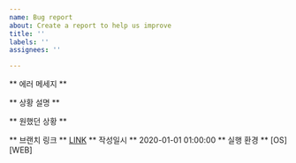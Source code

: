 ```yaml
---
name: Bug report
about: Create a report to help us improve
title: ''
labels: ''
assignees: ''

---
```


** 에러 메세지 **

** 상황 설명 **

** 원했던 상황 **

** 브랜치 링크 **
[LINK](#)
** 작성일시 ** 
2020-01-01 01:00:00
** 실행 환경 **
[OS]
[WEB]
